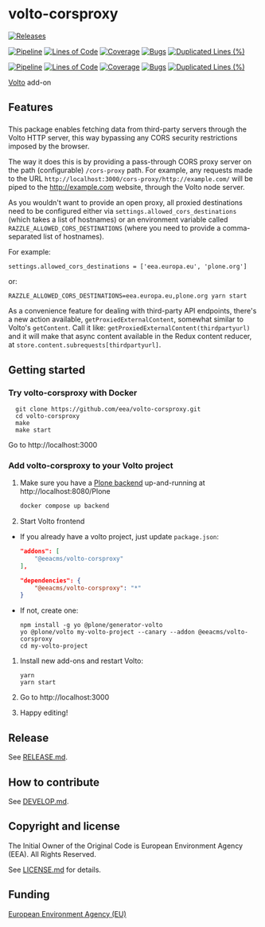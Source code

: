 # volto-corsproxy

[![Releases](https://img.shields.io/github/v/release/eea/volto-corsproxy)](https://github.com/eea/volto-corsproxy/releases)

[![Pipeline](https://ci.eionet.europa.eu/buildStatus/icon?job=volto-addons%2Fvolto-corsproxy%2Fmaster&subject=master)](https://ci.eionet.europa.eu/view/Github/job/volto-addons/job/volto-corsproxy/job/master/display/redirect)
[![Lines of Code](https://sonarqube.eea.europa.eu/api/project_badges/measure?project=volto-corsproxy-master&metric=ncloc)](https://sonarqube.eea.europa.eu/dashboard?id=volto-corsproxy-master)
[![Coverage](https://sonarqube.eea.europa.eu/api/project_badges/measure?project=volto-corsproxy-master&metric=coverage)](https://sonarqube.eea.europa.eu/dashboard?id=volto-corsproxy-master)
[![Bugs](https://sonarqube.eea.europa.eu/api/project_badges/measure?project=volto-corsproxy-master&metric=bugs)](https://sonarqube.eea.europa.eu/dashboard?id=volto-corsproxy-master)
[![Duplicated Lines (%)](https://sonarqube.eea.europa.eu/api/project_badges/measure?project=volto-corsproxy-master&metric=duplicated_lines_density)](https://sonarqube.eea.europa.eu/dashboard?id=volto-corsproxy-master)

[![Pipeline](https://ci.eionet.europa.eu/buildStatus/icon?job=volto-addons%2Fvolto-corsproxy%2Fdevelop&subject=develop)](https://ci.eionet.europa.eu/view/Github/job/volto-addons/job/volto-corsproxy/job/develop/display/redirect)
[![Lines of Code](https://sonarqube.eea.europa.eu/api/project_badges/measure?project=volto-corsproxy-develop&metric=ncloc)](https://sonarqube.eea.europa.eu/dashboard?id=volto-corsproxy-develop)
[![Coverage](https://sonarqube.eea.europa.eu/api/project_badges/measure?project=volto-corsproxy-develop&metric=coverage)](https://sonarqube.eea.europa.eu/dashboard?id=volto-corsproxy-develop)
[![Bugs](https://sonarqube.eea.europa.eu/api/project_badges/measure?project=volto-corsproxy-develop&metric=bugs)](https://sonarqube.eea.europa.eu/dashboard?id=volto-corsproxy-develop)
[![Duplicated Lines (%)](https://sonarqube.eea.europa.eu/api/project_badges/measure?project=volto-corsproxy-develop&metric=duplicated_lines_density)](https://sonarqube.eea.europa.eu/dashboard?id=volto-corsproxy-develop)

[Volto](https://github.com/plone/volto) add-on

## Features

###

This package enables fetching data from third-party servers through the Volto
HTTP server, this way bypassing any CORS security restrictions imposed by the
browser.

The way it does this is by providing a pass-through CORS proxy server on the
path (configurable) `/cors-proxy` path. For example, any requests made to the
URL `http://localhost:3000/cors-proxy/http://example.com/` will be piped to
the http://example.com website, through the Volto node server.

As you wouldn't want to provide an open proxy, all proxied destinations need to
be configured either via `settings.allowed_cors_destinations` (which takes
a list of hostnames) or an environment variable called
`RAZZLE_ALLOWED_CORS_DESTINATIONS` (where you need to provide a comma-separated
list of hostnames).

For example:

```
settings.allowed_cors_destinations = ['eea.europa.eu', 'plone.org']

```

or:

```
RAZZLE_ALLOWED_CORS_DESTINATIONS=eea.europa.eu,plone.org yarn start
```

As a convenience feature for dealing with third-party API endpoints, there's
a new action available, `getProxiedExternalContent`, somewhat similar to
Volto's `getContent`. Call it like: `getProxiedExternalContent(thirdpartyurl)`
and it will make that async content available in the Redux content reducer, at
`store.content.subrequests[thirdpartyurl]`.

## Getting started

### Try volto-corsproxy with Docker

      git clone https://github.com/eea/volto-corsproxy.git
      cd volto-corsproxy
      make
      make start

Go to http://localhost:3000

### Add volto-corsproxy to your Volto project

1. Make sure you have a [Plone backend](https://plone.org/download) up-and-running at http://localhost:8080/Plone

   ```Bash
   docker compose up backend
   ```

1. Start Volto frontend

* If you already have a volto project, just update `package.json`:

   ```JSON
   "addons": [
       "@eeacms/volto-corsproxy"
   ],

   "dependencies": {
       "@eeacms/volto-corsproxy": "*"
   }
   ```

* If not, create one:

   ```
   npm install -g yo @plone/generator-volto
   yo @plone/volto my-volto-project --canary --addon @eeacms/volto-corsproxy
   cd my-volto-project
   ```

1. Install new add-ons and restart Volto:

   ```
   yarn
   yarn start
   ```

1. Go to http://localhost:3000

1. Happy editing!

## Release

See [RELEASE.md](https://github.com/eea/volto-corsproxy/blob/master/RELEASE.md).

## How to contribute

See [DEVELOP.md](https://github.com/eea/volto-corsproxy/blob/master/DEVELOP.md).

## Copyright and license

The Initial Owner of the Original Code is European Environment Agency (EEA).
All Rights Reserved.

See [LICENSE.md](https://github.com/eea/volto-corsproxy/blob/master/LICENSE.md) for details.

## Funding

[European Environment Agency (EU)](http://eea.europa.eu)
